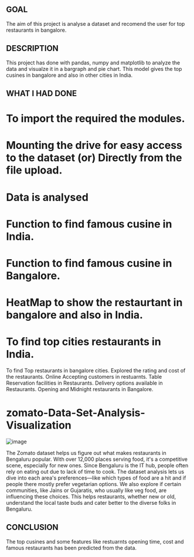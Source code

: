 ## GOAL
The aim of this project is analyse a dataset and recomend the user for top restaurants in bangalore.

## DESCRIPTION
This project has done with pandas, numpy and matplotlib to analyze the data and visualze it in a bargraph and pie chart. This model gives the top cusines in bangalore and also in other cities in India.

## WHAT I HAD DONE
# To import the required the modules.
# Mounting the drive for easy access to the dataset (or) Directly from the file upload.
# Data is analysed
# Function to find famous cusine in India.
# Function to find famous cusine in Bangalore.
# HeatMap to show the restaurtant in bangalore and also in India.
# To find top cities restaurants in India.
To find Top restaurants in bangalore cities.
Explored the rating and cost of the restaurants.
Online Accepting customers in restuarnts.
Table Reservation facilities in Restaurants.
Delivery options available in Restaurants.
Opening and Midnight restaurants in Bangalore.

# zomato-Data-Set-Analysis-Visualization

![image](https://github.com/krantikumar2705/zomato-Data-Set-Analysis-Visualization/assets/147247839/4b8c4ed5-110b-4686-951c-8255a9f2dc05)

The Zomato dataset helps us figure out what makes restaurants in Bengaluru popular. With over 12,000 places serving food, it's a competitive scene, especially for new ones. Since Bengaluru is the IT hub, people often rely on eating out due to lack of time to cook. The dataset analysis lets us dive into each area's preferences—like which types of food are a hit and if people there mostly prefer vegetarian options. We also explore if certain communities, like Jains or Gujaratis, who usually like veg food, are influencing these choices. This helps restaurants, whether new or old, understand the local taste buds and cater better to the diverse folks in Bengaluru.

## CONCLUSION
The top cusines and some features like restuarnts opening time, cost and famous restaurants has been predicted from the data.
